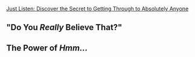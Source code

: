 [Just Listen: Discover the Secret to Getting Through to Absolutely Anyone](https://www.amazon.com/dp/B00TRF2LJW/)

## "Do You *Really* Believe That?"

## The Power of *Hmm...*

